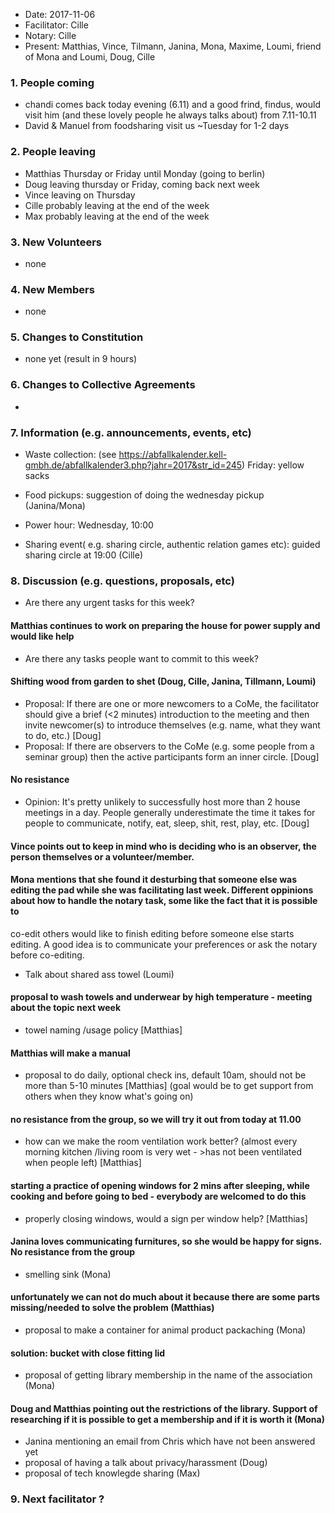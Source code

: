 - Date: 2017-11-06
- Facilitator: Cille
- Notary: Cille
- Present: Matthias, Vince, Tilmann, Janina, Mona, Maxime, Loumi, friend of Mona and Loumi, Doug, Cille 

### 1. People coming
- chandi comes back today evening (6.11) and a good frind, findus, would visit him (and these lovely people he always talks about) from 7.11-10.11
- David & Manuel from foodsharing visit us ~Tuesday for 1-2 days


### 2. People leaving
- Matthias Thursday or Friday until Monday  (going to berlin)
- Doug leaving thursday or Friday, coming back next week
- Vince leaving on Thursday
- Cille probably leaving at the end of the week
- Max probably leaving at the end of the week

### 3. New Volunteers
- none

### 4. New Members
- none

### 5. Changes to Constitution
- none yet (result in 9 hours)

### 6. Changes to Collective Agreements
- 

### 7. Information (e.g. announcements, events, etc)
- Waste collection: (see https://abfallkalender.kell-gmbh.de/abfallkalender3.php?jahr=2017&str_id=245)
Friday: yellow sacks

- Food pickups: suggestion of doing the wednesday pickup (Janina/Mona) 
- Power hour: Wednesday, 10:00
- Sharing event( e.g. sharing circle, authentic relation games etc): guided sharing circle at 19:00 (Cille)

### 8. Discussion (e.g. questions, proposals, etc)
- Are there any urgent tasks for this week? 
#### Matthias continues to work on preparing the house for power supply and would like help
- Are there any tasks people want to commit to this week? 
#### Shifting wood from garden to shet (Doug, Cille, Janina, Tillmann, Loumi)
- Proposal: If there are one or more newcomers to a CoMe, the facilitator should give a brief (<2 minutes) introduction to the meeting and then invite newcomer(s) to introduce themselves (e.g. name, what they want to do, etc.) [Doug]
- Proposal: If there are observers to the CoMe (e.g. some people from a seminar group) then the active participants form an inner circle. [Doug]
#### No resistance
- Opinion: It's pretty unlikely to successfully host more than 2 house meetings in a day. People generally underestimate the time it takes for people to communicate, notify, eat, sleep, shit, rest, play, etc. [Doug] 
#### Vince points out to keep in mind who is deciding who is an observer, the person themselves or a volunteer/member.
#### Mona mentions that she found it desturbing that someone else was editing the pad while she was facilitating last week. Different oppinions about how to handle the notary task, some like the fact that it is possible to 
co-edit others would like to finish editing before someone else starts editing. A good idea is to communicate your preferences or ask the notary before co-editing.  
- Talk about shared ass towel (Loumi) 
#### proposal to wash towels and underwear by high temperature - meeting about the topic next week
- towel naming /usage policy [Matthias]
#### Matthias will make a manual
- proposal to do daily, optional check ins, default 10am, should not be more than 5-10 minutes [Matthias] (goal would be to get support from others when they know what's going on)
#### no resistance from the group, so we will try it out from today at 11.00
- how can we make the room ventilation work better? (almost every morning kitchen /living room is very wet - >has not been ventilated when people left) [Matthias]
#### starting a practice of opening windows for 2 mins after sleeping, while cooking and before going to bed - everybody are welcomed to do this
- properly closing windows, would a sign per window help? [Matthias] 
#### Janina loves communicating furnitures, so she would be happy for signs. No resistance from the group
- smelling sink (Mona)
#### unfortunately we can not do much about it because there are some parts missing/needed to solve the problem (Matthias)
- proposal to make a container for animal product packaching (Mona)
#### solution: bucket with close fitting lid
- proposal of getting library membership in the name of the association (Mona)
#### Doug and Matthias pointing out the restrictions of the library. Support of researching if it is possible to get a membership and if it is worth it (Mona)
- Janina mentioning an email from Chris which have not been answered yet
- proposal of having a talk about privacy/harassment (Doug)
- proposal of tech knowlegde sharing (Max) 
### 9. Next facilitator ?